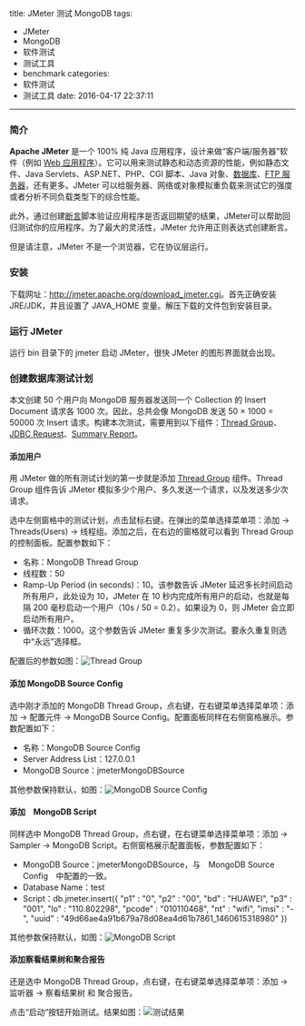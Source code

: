 title: JMeter 测试 MongoDB
tags:
  - JMeter
  - MongoDB
  - 软件测试
  - 测试工具
  - benchmark
categories:
  - 软件测试
  - 测试工具
date: 2016-04-17 22:37:11
---


### 简介

**Apache JMeter** 是一个 100% 纯 Java 应用程序，设计来做“客户端/服务器”软件（例如 [Web 应用程序](http://jmeter.apache.org/usermanual/build-web-test-plan.html)）。它可以用来测试静态和动态资源的性能，例如静态文件、Java Servlets、ASP.NET、PHP、CGI 脚本、Java 对象、[数据库](http://jmeter.apache.org/usermanual/build-db-test-plan.html)、[FTP 服务器](http://jmeter.apache.org/usermanual/build-ftp-test-plan.html)，还有更多。JMeter 可以给服务器、网络或对象模拟重负载来测试它的强度或者分析不同负载类型下的综合性能。

此外，通过创建[断言](http://jmeter.apache.org/usermanual/test_plan.html#assertions)脚本验证应用程序是否返回期望的结果，JMeter可以帮助回归测试你的应用程序。为了最大的灵活性，JMeter 允许用正则表达式创建断言。

但是请注意，JMeter 不是一个浏览器，它在协议层运行。

### 安装

下载网址：<http://jmeter.apache.org/download_jmeter.cgi>。首先正确安装 JRE/JDK，并且设置了 JAVA_HOME 变量。解压下载的文件包到安装目录。

### 运行 JMeter

运行 bin 目录下的 jmeter 启动 JMeter，很快 JMeter 的图形界面就会出现。

### 创建数据库测试计划

本文创建 50 个用户向 MongoDB 服务器发送同一个 Collection 的 Insert Document 请求各 1000 次。因此，总共会像 MongoDB 发送 50 × 1000 = 50000 次 Insert 请求。构建本次测试，需要用到以下组件：[Thread Group](http://jmeter.apache.org/usermanual/test_plan.html#thread_group)、[JDBC Request](http://jmeter.apache.org/usermanual/component_reference.html#JDBC_Request)、[Summary Report](http://jmeter.apache.org/usermanual/component_reference.html#Summary_Report)。

#### 添加用户

用 JMeter 做的所有测试计划的第一步就是添加 [Thread Group](http://jmeter.apache.org/usermanual/test_plan.html#thread_group) 组件。Thread Group 组件告诉 JMeter 模拟多少个用户、多久发送一个请求，以及发送多少次请求。

选中左侧窗格中的测试计划，点击鼠标右键。在弹出的菜单选择菜单项：添加 -> Threads(Users) -> 线程组。添加之后，在右边的窗格就可以看到 Thread Group 的控制面板。配置参数如下：

- 名称：MongoDB Thread Group
- 线程数：50
- Ramp-Up Period (in seconds)：10。该参数告诉 JMeter 延迟多长时间启动所有用户，此处设为 10，JMeter 在 10 秒内完成所有用户的启动，也就是每隔 200 毫秒启动一个用户（10s / 50 = 0.2）。如果设为 0，则 JMeter 会立即启动所有用户。
- 循环次数：1000。这个参数告诉 JMeter 重复多少次测试。要永久重复则选中“永远”选择框。

配置后的参数如图：![Thread Group](/uploads/20160417/mongodb-thread-group.png)

#### 添加 MongoDB Source Config

选中刚才添加的 MongoDB Thread Group，点右键，在右键菜单选择菜单项：添加 -> 配置元件 -> MongoDB Source Config。配置面板同样在右侧窗格展示。参数配置如下：

- 名称：MongoDB Source Config
- Server Address List：127.0.0.1
- MongoDB Source：jmeterMongoDBSource

其他参数保持默认，如图：![MongoDB Source Config](/uploads/20160417/mongodb-source-config.png)

#### 添加　MongoDB Script

同样选中 MongoDB Thread Group，点右键，在右键菜单选择菜单项：添加 -> Sampler -> MongoDB Script。右侧窗格展示配置面板，参数配置如下：

- MongoDB Source：jmeterMongoDBSource，与　MongoDB Source Config　中配置的一致。
- Database Name：test
- Script：db.jmeter.insert({ "p1" : "0", "p2" : "00", "bd" : "HUAWEI", "p3" : "001", "lo" : "110.802298", "pcode" : "010110468", "nt" : "wifi", "imsi" : "-", "uuid" : "49d66ae4a91b679a78d08ea4d61b7861_1460615318980" })

其他参数保持默认，如图：![MongoDB Script](/uploads/20160417/mongodb-script.png)

#### 添加察看结果树和聚合报告

还是选中 MongoDB Thread Group，点右键，在右键菜单选择菜单项：添加 -> 监听器 -> 察看结果树 和 聚合报告。

点击“启动”按钮开始测试。结果如图：![测试结果](/uploads/20160417/mongodb-test-result.png)
